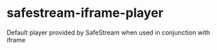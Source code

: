 # safestream-iframe-player
Default player provided by SafeStream when used in conjunction with iframe
